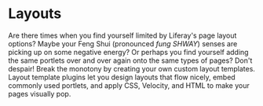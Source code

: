 # Layouts [](id=layouts-lp-6-2-develop-tutorial)

Are there times when you find yourself limited by Liferay's page layout options? 
Maybe your Feng Shui (pronounced *fung SHWAY*) senses are picking up on some 
negative energy? Or perhaps you find yourself adding the same portlets over and 
over again onto the same types of pages? Don't despair! Break the monotony by 
creating your own custom layout templates. Layout template plugins let you 
design layouts that flow nicely, embed commonly used portlets, and apply CSS, 
Velocity, and HTML to make your pages visually pop.
